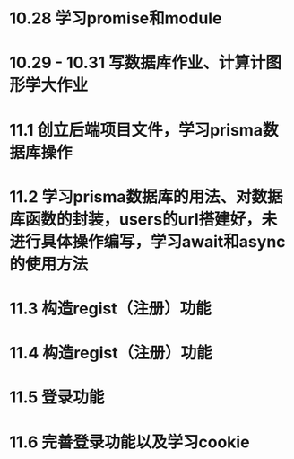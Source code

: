 # 10.28 学习promise和module

# 10.29 - 10.31 写数据库作业、计算计图形学大作业 

# 11.1 创立后端项目文件，学习prisma数据库操作

# 11.2 学习prisma数据库的用法、对数据库函数的封装，users的url搭建好，未进行具体操作编写，学习await和async的使用方法

# 11.3 构造regist（注册）功能

# 11.4 构造regist（注册）功能

# 11.5 登录功能

# 11.6 完善登录功能以及学习cookie

